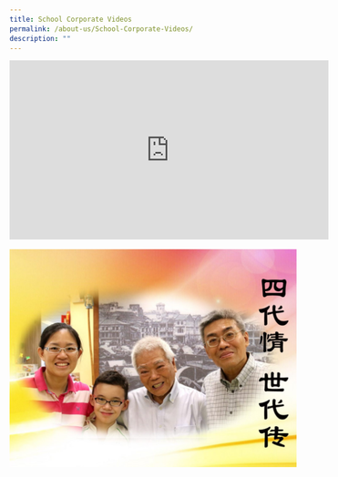 ```yaml
---
title: School Corporate Videos
permalink: /about-us/School-Corporate-Videos/
description: ""
---
```

<iframe width="560" height="315" src="https://www.youtube.com/embed/BPCKEgwGCSE" title="YouTube video player" frameborder="0" allow="accelerometer; autoplay; clipboard-write; encrypted-media; gyroscope; picture-in-picture" allowfullscreen></iframe>

![](/images/About%20Us/School%20Corporate%20Videos/4-Generations-of-HW-1-1350x1027.jpg)
